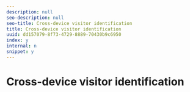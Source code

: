 ```yaml
---
description: null
seo-description: null
seo-title: Cross-device visitor identification
title: Cross-device visitor identification
uuid: dd157079-8f73-4729-8889-70430b9c6950
index: y
internal: n
snippet: y
---
```


# Cross-device visitor identification

